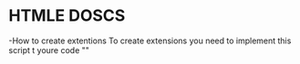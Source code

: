 # HTMLE DOSCS
-How to create extentions
To create extensions you need to implement this script t youre code "<script src="https://github.com/Tommager1107/HTML-EXTENSIONS"></script>"
